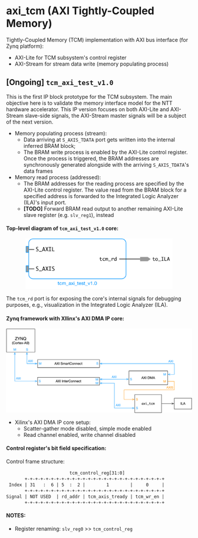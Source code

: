 # axi_tcm (AXI Tightly-Coupled Memory)
Tightly-Coupled Memory (TCM) implementation with AXI bus interface (for Zynq platform):
* AXI-Lite for TCM subsystem's control register
* AXI-Stream for stream data write (memory populating process)

## [Ongoing] `tcm_axi_test_v1.0`
This is the first IP block prototype for the TCM subsystem. The main objective here is to validate the memory interface model for the NTT hardware accelerator. This IP version focuses on both AXI-Lite and AXI-Stream slave-side signals, the AXI-Stream master signals will be a subject of the next version.
* Memory populating process (stream):
  * Data arriving at `S_AXIS_TDATA` port gets written into the internal inferred BRAM block;
  * The BRAM write process is enabled by the AXI-Lite control register. Once the process is triggered, the BRAM addresses are synchronously generated alongside with the arriving `S_AXIS_TDATA`'s data frames
* Memory read process (addressed):
  * The BRAM addresses for the reading process are specified by the AXI-Lite control register. The value read from the BRAM block for a specified address is forwarded to the Integrated Logic Analyzer (ILA)'s input port.
  * **[TODO]** Forward BRAM read output to another remaining AXI-Lite slave register (e.g. `slv_reg1`), instead

#### Top-level diagram of `tcm_axi_test_v1.0` core:

<p align="center"> 
  <img src="images/tcm_axi_test_v1_0.png" width="400">
</p>

The `tcm_rd` port is for exposing the core's internal signals for debugging purposes, e.g., visualization in the Integrated Logic Analyzer (ILA).

#### Zynq framework with XIlinx's AXI DMA IP core:

<p align="center"> 
  <img src="images/zynq_framework.png" width="700">
</p>

* Xilinx's AXI DMA IP core setup:
  * Scatter-gather mode disabled, simple mode enabled
  * Read channel enabled, write channel disabled

#### Control register's bit field specification:

Control frame structure:

```
                        tcm_control_reg[31:0]
       +-+-+-+-+-+-+-+-+-+-+-+-+-+-+-+-+-+-+-+-+-+-+-+-+-+-+
 Index | 31   :  6 | 5  :  2 |        1        |     0     |
       +-+-+-+-+-+-+-+-+-+-+-+-+-+-+-+-+-+-+-+-+-+-+-+-+-+-+
Signal | NOT USED  | rd_addr | tcm_axis_tready | tcm_wr_en |
       +-+-+-+-+-+-+-+-+-+-+-+-+-+-+-+-+-+-+-+-+-+-+-+-+-+-+
```

#### NOTES:

* Register renaming: `slv_reg0` >> `tcm_control_reg`
